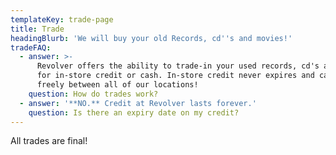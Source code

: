 ```yaml
---
templateKey: trade-page
title: Trade
headingBlurb: 'We will buy your old Records, cd''s and movies!'
tradeFAQ:
  - answer: >-
      Revolver offers the ability to trade-in your used records, cd's and movies
      for in-store credit or cash. In-store credit never expires and can be used
      freely between all of our locations!
    question: How do trades work?
  - answer: '**NO.** Credit at Revolver lasts forever.'
    question: Is there an expiry date on my credit?
---
```


All trades are final!
